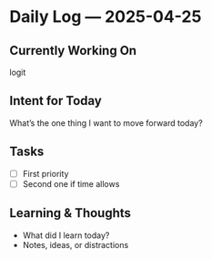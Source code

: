 # Daily Log — 2025-04-25

## Currently Working On
logit

## Intent for Today
What’s the one thing I want to move forward today?

## Tasks
- [ ] First priority
- [ ] Second one if time allows

## Learning & Thoughts
- What did I learn today?
- Notes, ideas, or distractions
